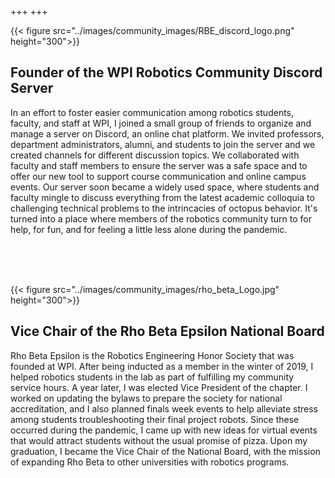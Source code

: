 +++
+++

{{< figure src="../images/community_images/RBE_discord_logo.png" height="300">}}

## Founder of the WPI Robotics Community Discord Server

In an effort to foster easier communication among robotics students, faculty, and staff at WPI,
I joined a small group of friends to organize and manage a server on Discord, an online chat
platform. We invited professors, department administrators, alumni, and students to join the
server and we created channels for different discussion topics. We collaborated with faculty and
staff members to ensure the server was a safe space and to offer our new tool to support course
communication and online campus events. Our server soon became a widely used space, where students
and faculty mingle to discuss everything from the latest academic colloquia to challenging
technical problems to the intrincacies of octopus behavior. It's turned into a place where members
of the robotics community turn to for help, for fun, and for feeling a little less alone during the
pandemic.

<br>
<br>
<br>

{{< figure src="../images/community_images/rho_beta_Logo.jpg" height="300">}}

## Vice Chair of the Rho Beta Epsilon National Board

Rho Beta Epsilon is the Robotics Engineering Honor Society that was founded at WPI. After being
inducted as a member in the winter of 2019, I helped robotics students in the lab as part of
fulfilling my community service hours. A year later, I was elected Vice President of the chapter.
I worked on updating the bylaws to prepare the society for national accreditation, and I also planned
finals week events to help alleviate stress among students troubleshooting their final project
robots. Since these occurred during the pandemic, I came up with new ideas for virtual
events that would attract students without the usual promise of pizza. Upon my
graduation, I became the Vice Chair of the National Board, with the mission of expanding Rho Beta to
other universities with robotics programs.